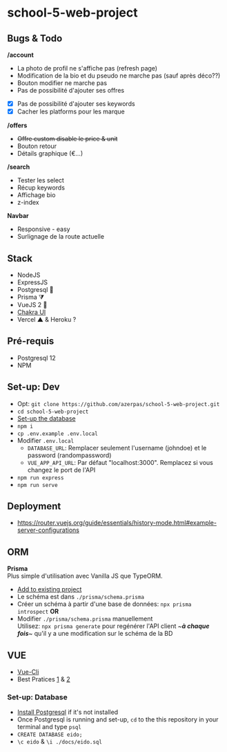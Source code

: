 # school-5-web-project

## Bugs & Todo

**/account**

- La photo de profil ne s'affiche pas (refresh page)
- Modification de la bio et du pseudo ne marche pas (sauf après déco??)
- Bouton modifier ne marche pas
- Pas de possibilité d'ajouter ses offres
- [x] Pas de possibilité d'ajouter ses keywords
- [x] Cacher les platforms pour les marque    

**/offers**
- ~~Offre custom disable le price & unit~~
- Bouton retour     
- Détails graphique (€...)

**/search**
- Tester les select   
- Récup keywords    
- Affichage bio      
- z-index       

**Navbar**
- Responsive - easy
- Surlignage de la route actuelle

## Stack
- NodeJS
- ExpressJS
- Postgresql 🐘
- Prisma ⧩
- VueJS 2 💚
- [Chakra UI](https://vue.chakra-ui.com/box)
- Vercel ▲ & Heroku ? 

## Pré-requis
- Postgresql 12
- NPM

## Set-up: Dev
- Opt: `git clone https://github.com/azerpas/school-5-web-project.git`
- `cd school-5-web-project`
- [Set-up the database](#Set-up:-Database)
- `npm i`
- `cp .env.example .env.local`
- Modifier `.env.local`
    - `DATABASE_URL`: Remplacer seulement l'username (johndoe) et le password (randompassword)
    - `VUE_APP_API_URL`: Par défaut "localhost:3000". Remplacez si vous changez le port de l'API
- `npm run express`
- `npm run serve`

## Deployment
- https://router.vuejs.org/guide/essentials/history-mode.html#example-server-configurations

## ORM
**Prisma**     
Plus simple d'utilisation avec Vanilla JS que TypeORM.
- [Add to existing project](https://www.prisma.io/docs/getting-started/setup-prisma/add-to-existing-project-node-postgres)
- Le schéma est dans `./prisma/schema.prisma`
- Créer un schéma à partir d'une base de données: `npx prisma introspect`
**OR**
- Modifier `./prisma/schema.prisma` manuellement    
Utilisez: `npx prisma generate` pour regénérer l'API client ~_**à chaque fois**_~ qu'il y a une modification sur le schéma de la BD

## VUE
- [Vue-Cli](https://cli.vuejs.org/guide/)
- Best Pratices [1](https://012.vuejs.org/guide/best-practices.html) & [2](https://learnvue.co/2020/01/12-vuejs-best-practices-for-pro-developers/)

### Set-up: Database
- [Install Postgresql](https://www.postgresqltutorial.com/install-postgresql/) if it's not installed     
- Once Postgresql is running and set-up, `cd` to the this repository in your terminal and type `psql`      
- `CREATE DATABASE eido;`
- `\c eido` & `\i ./docs/eido.sql`      
